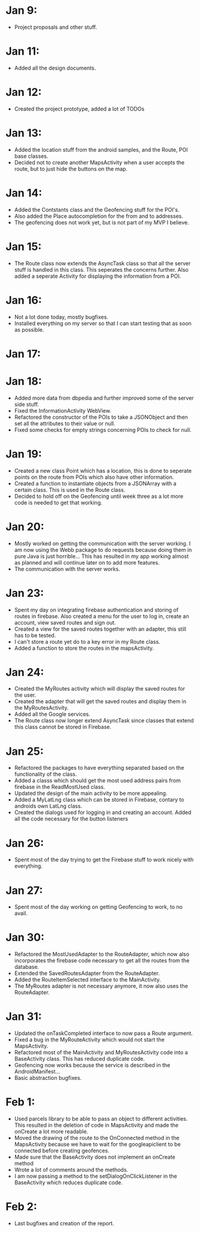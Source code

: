 # Jan 9:
- Project proposals and other stuff.

# Jan 11:
- Added all the design documents.

# Jan 12:
- Created the project prototype, added a lot of TODOs

# Jan 13:
- Added the location stuff from the android samples, and the Route, POI base classes.
- Decided not to create another MapsActivity when a user accepts the route, but to just hide the buttons on the map.

# Jan 14:
- Added the Contstants class and the Geofencing stuff for the POI's.
- Also added the Place autocompletion for the from and to addresses.
- The geofencing does not work yet, but is not part of my MVP I believe.

# Jan 15:
- The Route class now extends the AsyncTask class so that all the server stuff is handled in this class. This seperates the concerns further. Also added a seperate Activity for displaying the information from a POI.

# Jan 16:
- Not a lot done today, mostly bugfixes.
- Installed everything on my server so that I can start testing that as soon as possible.

# Jan 17:

# Jan 18:
- Added more data from dbpedia and further improved some of the server side stuff.
- Fixed the InformationActivity WebView.
- Refactored the constructor of the POIs to take a JSONObject and then set all the attributes to their value or null.
- Fixed some checks for empty strings concerning POIs to check for null.

# Jan 19:
- Created a new class Point which has a location<LatLng>, this is done to seperate points on the route from POIs which also have other information.
- Created a function to instantiate objects from a JSONArray with a certain class. This is used in the Route class.
- Decided to hold off on the Geofencing until week three as a lot more code is needed to get that working.

# Jan 20:
- Mostly worked on getting the communication with the server working. I am now using the Webb package to do requests because doing them in pure Java is just horrible... This has resulted in my app working almost as planned and will continue later on to add more features.
- The communication with the server works.

# Jan 23:

- Spent my day on integrating firebase authentication and storing of routes in firebase. Also created a menu for the user to log in, create an account, view saved routes and sign out.
- Created a view for the saved routes together with an adapter, this still has to be tested.
- I can't store a route yet do to a key error in my Route class.
- Added a function to store the routes in the mapsActivity.

# Jan 24:
- Created the MyRoutes activity which will display the saved routes for the user.
- Created the adapter that will get the saved routes and display them in the MyRoutesActivity.
- Added all the Google services.
- The Route class now longer extend AsyncTask since classes that extend this class cannot be stored in Firebase.

# Jan 25:
- Refactored the packages to have everything separated based on the functionality of the class.
- Added a classs which should get the most used address pairs from firebase in the ReadMostUsed class.
- Updated the design of the main activity to be more appealing.
- Added a MyLatLng class which can be stored in Firebase, contary to androids own LatLng class.
- Created the dialogs used for logging in and creating an account. Added all the code necessary for the button listeners

# Jan 26:
- Spent most of the day trying to get the Firebase stuff to work nicely with everything.

# Jan 27:
- Spent most of the day working on getting Geofencing to work, to no avail.

# Jan 30:
- Refactored the MostUsedAdapter to the RouteAdapter, which now also incorporates the firebase code necessary to get all the routes from the database.
- Extended the SavedRoutesAdapter from the RouteAdapter.
- Added the RouteItemSelected interface to the MainActivity.
- The MyRoutes adapter is not necessary anymore, it now also uses the RouteAdapter.

# Jan 31:
- Updated the onTaskCompleted interface to now pass a Route argument.
- Fixed a bug in the MyRouteActivity which would not start the MapsActivity.
- Refactored most of the MainActivity and MyRoutesActivity code into a BaseActivity class. This has reduced duplicate code.
- Geofencing now works because the service is described in the AndroidManifest...
- Basic abstraction bugfixes.


# Feb 1:
- Used parcels library to be able to pass an object to different activities. This resulted in the deletion of code in MapsActivity and made the onCreate a lot more readable.
- Moved the drawing of the route to the OnConnected method in the MapsActivity because we have to wait for the googleapiclient to be connected before creating geofences.
- Made sure that the BaseActivity does not implement an onCreate method
- Wrote a lot of comments around the methods.
- I am now passing a method to the setDialogOnClickListener in the BaseActivity which reduces duplicate code.

# Feb 2:
- Last bugfixes and creation of the report.

